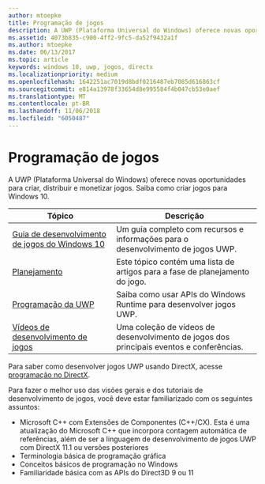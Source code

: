 ```yaml
---
author: mtoepke
title: Programação de jogos
description: A UWP (Plataforma Universal do Windows) oferece novas oportunidades para criar, distribuir e monetizar jogos. Saiba como iniciar um novo jogo ou portar um jogo existente.
ms.assetid: 4073b835-c900-4ff2-9fc5-da52f9432a1f
ms.author: mtoepke
ms.date: 06/13/2017
ms.topic: article
keywords: windows 10, uwp, jogos, directx
ms.localizationpriority: medium
ms.openlocfilehash: 1642251ac7019d8bdf0216487eb7085d616863cf
ms.sourcegitcommit: e814a13978f33654d8e995584f4b047cb53e0aef
ms.translationtype: MT
ms.contentlocale: pt-BR
ms.lasthandoff: 11/06/2018
ms.locfileid: "6050487"
---
```

# <a name="game-programming"></a>Programação de jogos

A UWP (Plataforma Universal do Windows) oferece novas oportunidades para criar, distribuir e monetizar jogos. Saiba como criar jogos para Windows 10.

| Tópico | Descrição |
|---------------------------------------------------------------------------------------------------------------------------------------------------|-------------------------------------------------------------------------------------------------------------------------------------------------------------------------------------------------------------------------------------------------------------------------------------------------------------------------------------------------------------------------------------------------------------------------------------------------------------------------------|
| [Guia de desenvolvimento de jogos do Windows 10](e2e.md) | Um guia completo com recursos e informações para o desenvolvimento de jogos UWP. |
| [Planejamento](planning.md) | Este tópico contém uma lista de artigos para a fase de planejamento do jogo. |
| [Programação da UWP](uwp-programming.md) | Saiba como usar APIs do Windows Runtime para desenvolver jogos UWP. |
| [Vídeos de desenvolvimento de jogos](game-development-videos.md) | Uma coleção de vídeos de desenvolvimento de jogos dos principais eventos e conferências. |

Para saber como desenvolver jogos UWP usando DirectX, acesse [programação no DirectX](directx-programming.md).

Para fazer o melhor uso das visões gerais e dos tutoriais de desenvolvimento de jogos, você deve estar familiarizado com os seguintes assuntos:

-   Microsoft C++ com Extensões de Componentes (C++/CX). Esta é uma atualização do Microsoft C++ que incorpora contagem automática de referências, além de ser a linguagem de desenvolvimento de jogos UWP com DirectX 11.1 ou versões posteriores
-   Terminologia básica de programação gráfica
-   Conceitos básicos de programação no Windows
-   Familiaridade básica com as APIs do Direct3D 9 ou 11

 

 




